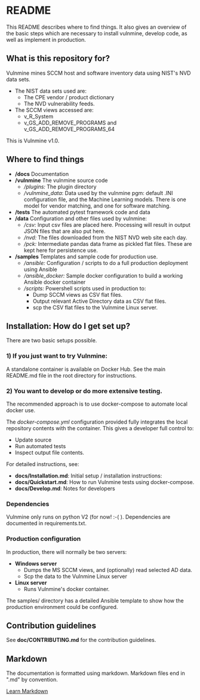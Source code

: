 # README #

This README describes where to find things. It also gives an overview of the basic steps which are necessary to install vulnmine, develop code, as well as implement in production.

## What is this repository for?

Vulnmine mines SCCM host and software inventory data using NIST's NVD data sets.

* The NIST data sets used are:
    - The CPE vendor / product dictionary
    - The NVD vulnerability feeds.
* The SCCM views accessed are:
    - v_R_System
    - v_GS_ADD_REMOVE_PROGRAMS and v_GS_ADD_REMOVE_PROGRAMS_64

This is Vulnmine v1.0.

## Where to find things

* **/docs** Documentation
* **/vulnmine** The vulnmine source code
    - _/plugins:_ The plugin directory
    - _/vulnmine_data_: Data used by the vulnmine pgm: default .INI configuration file, and the Machine Learning models. There is one model for vendor matching, and one for software matching.
* **/tests** The automated pytest framework code and data
* **/data** Configuration and other files used by vulnmine:
    - _/csv:_ Input csv files are placed here. Processing will result in output JSON files that are also put here.
    - _/nvd:_ The files downloaded from the NIST NVD web site each day.
    - _/pck:_ Intermediate pandas data frame as pickled flat files. These are kept here for persistence use.
* **/samples** Templates and sample code for production use.
    - _/ansible:_ Configuration / scripts to do a full production deployment using Ansible
    - _/ansible_docker:_ Sample docker configuration to build a working Ansible docker container
    - _/scripts:_ Powershell scripts used in production to:
        - Dump SCCM views as CSV flat files.
        - Output relevant Active Directory data as CSV flat files.
        - scp the CSV flat files to the Vulnmine Linux server.

## Installation: How do I get set up?

There are two basic setups possible.

### 1) If you just want to try Vulnmine:

A standalone container is available on Docker Hub. See the main README.md file in the root directory for instructions.

### 2) You want to develop or do more extensive testing.

The recommended approach is to use docker-compose to automate local docker use.

The _docker-compose.yml_ configuration provided fully integrates the local repository contents with the container. This gives a developer full control to:
- Update source
- Run automated tests
- Inspect output file contents.

For detailed instructions, see:
* __docs/Installation.md__: Initial setup / installation instructions:
* __docs/Quickstart.md__: How to run Vulnmine tests using docker-compose.
* __docs/Develop.md__: Notes for developers

### Dependencies

Vulnmine only runs on python V2 (for now! :-( ).
Dependencies are documented in requirements.txt.

### Production configuration

In production, there will normally be two servers:
* **Windows server**
    * Dumps the MS SCCM views, and (optionally) read selected AD data.
    * Scp the data to the Vulnmine Linux server
* **Linux server**
    * Runs Vulnmine's docker container.

The samples/ directory has a detailed Ansible template to show how the production environment could be configured.

## Contribution guidelines

See **doc/CONTRIBUTING.md** for the contribution guidelines.

## Markdown

The documentation is formatted using markdown.
Markdown files end in ".md" by convention.

[Learn Markdown](https://bitbucket.org/tutorials/markdowndemo)
